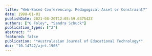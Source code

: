 ```yaml
---
title: "Web-Based Conferencing: Pedagogical Asset or Constraint?"
date: 1998-01-01
publishDate: 2021-08-20T12:05:59.637542Z
authors: ["G Foley", "Sandra Schuck"]
publication_types: ["2"]
abstract: ""
featured: false
publication: "*Australasian Journal of Educational Technology*"
doi: "10.14742/ajet.1905"
---
```


